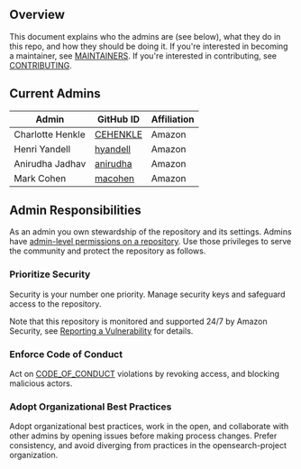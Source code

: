 ## Overview

This document explains who the admins are (see below), what they do in this repo, and how they should be doing it. If you're interested in becoming a maintainer, see [MAINTAINERS](MAINTAINERS.md). If you're interested in contributing, see [CONTRIBUTING](CONTRIBUTING.md).

## Current Admins

| Admin           | GitHub ID                               | Affiliation |
| --------------- | --------------------------------------- | ----------- |
| Charlotte Henkle| [CEHENKLE](https://github.com/CEHENKLE) | Amazon      |
| Henri Yandell   | [hyandell](https://github.com/hyandell) | Amazon      |
| Anirudha Jadhav | [anirudha](https://github.com/anirudha) | Amazon      |
| Mark Cohen      | [macohen](https://github.com/macohen)   | Amazon	  |

## Admin Responsibilities

As an admin you own stewardship of the repository and its settings. Admins have [admin-level permissions on a repository](https://docs.github.com/en/organizations/managing-access-to-your-organizations-repositories/repository-permission-levels-for-an-organization). Use those privileges to serve the community and protect the repository as follows.

### Prioritize Security

Security is your number one priority. Manage security keys and safeguard access to the repository.

Note that this repository is monitored and supported 24/7 by Amazon Security, see [Reporting a Vulnerability](SECURITY.md) for details.

### Enforce Code of Conduct

Act on [CODE_OF_CONDUCT](CODE_OF_CONDUCT.md) violations by revoking access, and blocking malicious actors.

### Adopt Organizational Best Practices

Adopt organizational best practices, work in the open, and collaborate with other admins by opening issues before making process changes. Prefer consistency, and avoid diverging from practices in the opensearch-project organization.